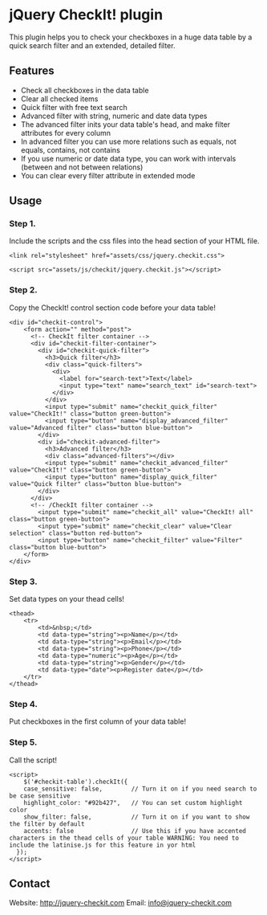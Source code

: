 # jQuery CheckIt! plugin

This plugin helps you to check your checkboxes in a huge data table by a quick search filter and an extended, detailed filter.

## Features

* Check all checkboxes in the data table
* Clear all checked items
* Quick filter with free text search
* Advanced filter with string, numeric and date data types
* The advanced filter inits your data table's head, and make filter attributes for every column
* In advanced filter you can use more relations such as equals, not equals, contains, not contains
* If you use numeric or date data type, you can work with intervals (between and not between relations)
* You can clear every filter attribute in extended mode



## Usage

### Step 1.

Include the scripts and the css files into the head section of your HTML file.

```
<link rel="stylesheet" href="assets/css/jquery.checkit.css">
```

```
<script src="assets/js/checkit/jquery.checkit.js"></script>
```

### Step 2.

Copy the CheckIt! control section code before your data table!


	<div id="checkit-control">
		<form action="" method="post"> 
		  <!-- CheckIt filter container -->
		  <div id="checkit-filter-container">
		    <div id="checkit-quick-filter">
		      <h3>Quick filter</h3>		
		      <div class="quick-filters">
		        <div>
		          <label for="search-text">Text</label>
		          <input type="text" name="search_text" id="search-text">
		        </div>
		      </div>
		      <input type="submit" name="checkit_quick_filter" value="CheckIt!" class="button green-button">
		      <input type="button" name="display_advanced_filter" value="Advanced filter" class="button blue-button">
		    </div>		
		    <div id="checkit-advanced-filter">
		      <h3>Advanced filter</h3>
		      <div class="advanced-filters"></div>
		      <input type="submit" name="checkit_advanced_filter" value="CheckIt!" class="button green-button">
		      <input type="button" name="display_quick_filter" value="Quick filter" class="button blue-button">
		    </div>
		  </div>
		  <!-- /CheckIt filter container -->  
			<input type="submit" name="checkit_all" value="CheckIt! all" class="button green-button">
			<input type="submit" name="checkit_clear" value="Clear selection" class="button red-button">
			<input type="button" name="checkit_filter" value="Filter" class="button blue-button">
		</form>
	</div>



### Step 3.

Set data types on your thead cells!

	<thead>
		<tr>
			<td>&nbsp;</td>
			<td data-type="string"><p>Name</p></td>
			<td data-type="string"><p>Email</p></td>
			<td data-type="string"><p>Phone</p></td>
			<td data-type="numeric"><p>Age</p></td>
			<td data-type="string"><p>Gender</p></td>
			<td data-type="date"><p>Register date</p></td>
		</tr>
	</thead>


### Step 4.

Put checkboxes in the first column of your data table!

### Step 5.

Call the script!


	<script>
		$('#checkit-table').checkIt({
	    case_sensitive: false,        // Turn it on if you need search to be case sensitive
	    highlight_color: "#92b427",   // You can set custom highlight color
	    show_filter: false,           // Turn it on if you want to show the filter by default
	    accents: false                // Use this if you have accented characters in the thead cells of your table WARNING: You need to include the latinise.js for this feature in yor html
	  });
	</script>


## Contact

Website: http://jquery-checkit.com
Email: info@jquery-checkit.com